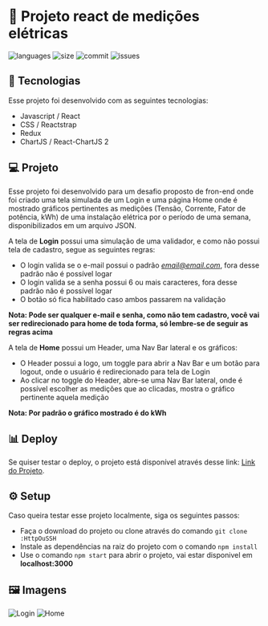 # :electric_plug: Projeto react de medições elétricas

![languages](https://img.shields.io/github/languages/count/ArthurMassaini/project-atmos/)
![size](https://img.shields.io/github/repo-size/ArthurMassaini/project-atmos)
![commit](https://img.shields.io/github/last-commit/ArthurMassaini/project-atmos)
![issues](https://img.shields.io/github/issues/ArthurMassaini/project-atmos)

## :rocket: Tecnologias

Esse projeto foi desenvolvido com as seguintes tecnologias:
* Javascript / React
* CSS / Reactstrap
* Redux
* ChartJS / React-ChartJS 2

## :computer: Projeto

Esse projeto foi desenvolvido para um desafio proposto de fron-end onde foi criado uma tela simulada de um Login e uma página Home onde é mostrado gráficos pertinentes as medições (Tensão, Corrente, Fator de potência, kWh) de uma instalação elétrica por o período de uma semana, disponibilizados em um arquivo JSON.

A tela de **Login** possui uma simulação de uma validador, e como não possui tela de cadastro, segue as seguintes regras:
* O login valida se o e-mail possui o padrão *email@email.com*, fora desse padrão não é possível logar
* O login valida se a senha possui 6 ou mais caracteres, fora desse padrão não é possível logar
* O botão só fica habilitado caso ambos passarem na validação

**Nota: Pode ser qualquer e-mail e senha, como não tem cadastro, você vai ser redirecionado para home de toda forma, só lembre-se de seguir as regras acima**

A tela de **Home** possui um Header, uma Nav Bar lateral e os gráficos:
* O Header possui a logo, um toggle para abrir a Nav Bar e um botão para logout, onde o usuário é redirecionado para tela de Login
* Ao clicar no toggle do Header, abre-se uma Nav Bar lateral, onde é possível escolher as medições que ao clicadas, mostra o gráfico pertinente aquela medição

**Nota: Por padrão o gráfico mostrado é do kWh**

## :bar_chart: Deploy

Se quiser testar o deploy, o projeto está disponível através desse link: [Link do Projeto](https://project-atmos.vercel.app/).

## :gear: Setup

Caso queira testar esse projeto localmente, siga os seguintes passos:
* Faça o download do projeto ou clone através do comando `git clone :HttpOuSSH` 
* Instale as dependências na raiz do projeto com o comando `npm install`
* Use o comando `npm start` para abrir o projeto, vai estar disponivel em **localhost:3000**

## :framed_picture: Imagens

![Login](./assets/login.png)
![Home](./assets/home.png)